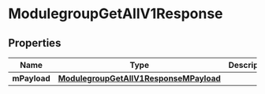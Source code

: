 
# ModulegroupGetAllV1Response

## Properties
| Name | Type | Description | Notes |
| ------------ | ------------- | ------------- | ------------- |
| **mPayload** | [**ModulegroupGetAllV1ResponseMPayload**](ModulegroupGetAllV1ResponseMPayload.md) |  |  |




